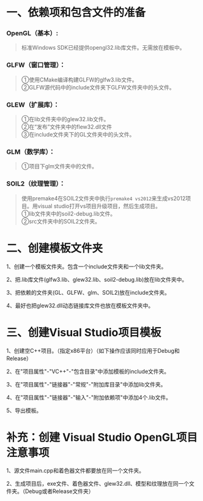 # 一、依赖项和包含文件的准备

### OpenGL（基本）:
>标准Windows SDK已经提供opengl32.lib库文件。无需放在模板中。

### GLFW（窗口管理）：

> ①使用CMake编译构建GLFW的glfw3.lib文件。  
> ②GLFW源代码中的include文件夹下GLFW文件夹中的头文件。

### GLEW（扩展库）：

>①在lib文件夹中的glew32.lib文件。  
>②在“发布”文件夹中的flew32.dll文件  
>③在include文件夹下的GL文件夹中的头文件。

### GLM（数学库）：

>①项目下glm文件夹中的文件。

### SOIL2（纹理管理）：

>使用premake4在SOIL2文件夹中执行`premake4 vs2012`来生成vs2012项目。用visual studio打开vs项目升级项目，然后生成项目。  
>①lib文件夹中的soil2-debug.lib文件。  
>②src文件夹中的SOIL2文件夹。

# 二、创建模板文件夹

1、创建一个模板文件夹。包含一个include文件夹和一个lib文件夹。

2、把.lib库文件(glfw3.lib、glew32.lib、soil2-debug.lib)放在lib文件夹中。

3、把依赖的文件夹(GL、GLFW、glm、SOIL2)放在include文件夹。

4、最好也把glew32.dll动态链接库文件也放在模板文件夹中。

# 三、创建Visual Studio项目模板

1、创建空C++项目。（指定x86平台）（如下操作应该同时应用于Debug和Release）

2、在"项目属性"-"VC++"-"包含目录"中添加模板的include文件夹。

3、在"项目属性"-"链接器"-"常规"-"附加库目录"中添加lib文件夹。

4、在"项目属性"-"链接器"-"输入"-"附加依赖项"中添加4个.lib文件。

5、导出模板。

# 补充：创建 Visual Studio OpenGL项目注意事项

1、源文件main.cpp和着色器文件都要放在同一个文件夹。

2、生成项目后，exe文件、着色器文件、glew32.dll、模型和纹理放在同一个文件夹。（Debug或者Release文件夹）